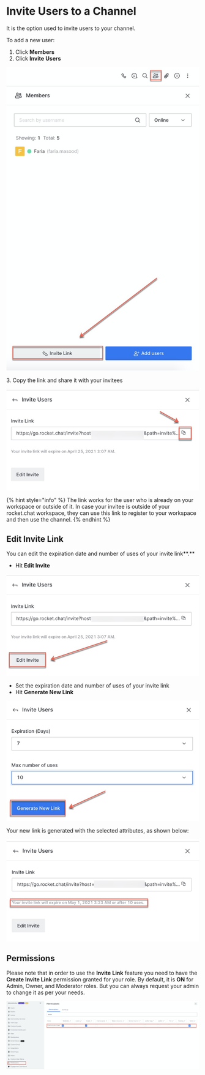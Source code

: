 # Invite Users to a Channel

It is the option used to invite users to your channel.

To add a new user:

1. Click **Members**
2. Click **Invite** **Users**

![](<../../../../../../.gitbook/assets/image (407) (1).png>)

3\. Copy the link and share it with your invitees

![](<../../../../../../.gitbook/assets/image (388).png>)

{% hint style="info" %}
The link works for the user who is already on your workspace or outside of it. In case your invitee is outside of your rocket.chat workspace, they can use this link to register to your workspace and then use the channel.
{% endhint %}

## Edit Invite Link

You can edit the expiration date and number of uses of your invite link**.**

* Hit **Edit Invite**

![](<../../../../../../.gitbook/assets/image (413) (1) (1).png>)

* Set the expiration date and number of uses of your invite link
* Hit **Generate New Link**

![](<../../../../../../.gitbook/assets/image (414) (1) (1) (1).png>)

Your new link is generated with the selected attributes, as shown below:

![](<../../../../../../.gitbook/assets/image (389).png>)

## Permissions

Please note that in order to use the **Invite** **Link** feature you need to have the **Create Invite Link** permission granted for your role. By default, it is **ON** for Admin, Owner, and Moderator roles. But you can always request your admin to change it as per your needs.

![](<../../../../../../.gitbook/assets/image (411) (1).png>)
